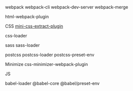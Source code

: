 webpack
webpack-cli
webpack-dev-server
webpack-merge

html-webpack-plugin



CSS
[mini-css-extract-plugin](https://webpack.js.org/plugins/mini-css-extract-plugin/)

css-loader

sass
sass-loader

postcss
postcss-loader
postcss-preset-env


Minimize
css-minimizer-webpack-plugin



JS

babel-loader
@babel-core
@babel/preset-env
